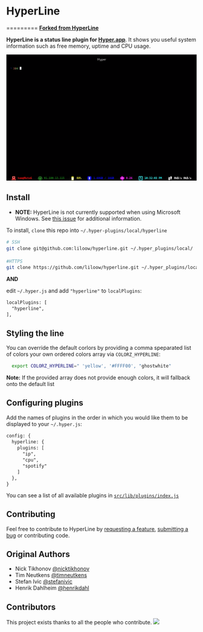 # HyperLine
=========
**[Forked from HyperLine](https://github.com/Hyperline/hyperline)**

**HyperLine is a status line plugin for [Hyper.app](https://hyper.is/)**. It shows you useful system information such as free memory, uptime and CPU usage.

![Screenshot](./screenshot.png)

## Install

* **NOTE:** HyperLine is not currently supported when using Microsoft Windows. See [this issue](https://github.com/Hyperline/hyperline/issues/57) for additional information.

To install, `clone` this repo into `~/.hyper-plugins/local/hyperline`
```bash
# SSH
git clone git@github.com:liloow/hyperline.git ~/.hyper_plugins/local/

#HTTPS
git clone https://github.com/liloow/hyperline.git ~/.hyper_plugins/local/
```
**AND** 

edit `~/.hyper.js` and add `"hyperline"` to `localPlugins`:
```
localPlugins: [
  "hyperline",
],
```

## Styling the line

You can override the default corlors by providing a comma speparated list of colors your own ordered colors array via `COLORZ_HYPERLINE`: 
```bash
  export COLORZ_HYPERLINE=" 'yellow', '#FFFF00', "ghostwhite"
```
**Note:** If the provided array does not provide enough colors, it will fallback onto the default list

## Configuring plugins
Add the names of plugins in the order in which you would like them to be displayed to your `~/.hyper.js`:

```
config: {                                                                      
  hyperline: {                                                                 
    plugins: [                                                                 
      "ip",                                                                    
      "cpu",                                                                   
      "spotify"                                                                
    ]                                                                          
  },
}
```
You can see a list of all available plugins in [`src/lib/plugins/index.js`](https://github.com/Hyperline/hyperline/blob/master/src/lib/plugins/index.js)

## Contributing

Feel free to contribute to HyperLine by [requesting a feature](https://github.com/hyperline/hyperline/issues/new), [submitting a bug](https://github.com/hyperline/hyperline/issues/new) or contributing code.


## Original Authors

- Nick Tikhonov [@nicktikhonov](https://github.com/nicktikhonov)
- Tim Neutkens [@timneutkens](https://github.com/timneutkens)
- Stefan Ivic [@stefanivic](https://github.com/stefanivic)
- Henrik Dahlheim [@henrikdahl](https://github.com/henrikdahl)

## Contributors

This project exists thanks to all the people who contribute.
<a href="graphs/contributors"><img src="https://opencollective.com/hyperline/contributors.svg?width=890" /></a>
